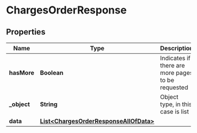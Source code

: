 

# ChargesOrderResponse

## Properties

Name | Type | Description | Notes
------------ | ------------- | ------------- | -------------
**hasMore** | **Boolean** | Indicates if there are more pages to be requested | 
**_object** | **String** | Object type, in this case is list | 
**data** | [**List&lt;ChargesOrderResponseAllOfData&gt;**](ChargesOrderResponseAllOfData.md) |  |  [optional]





